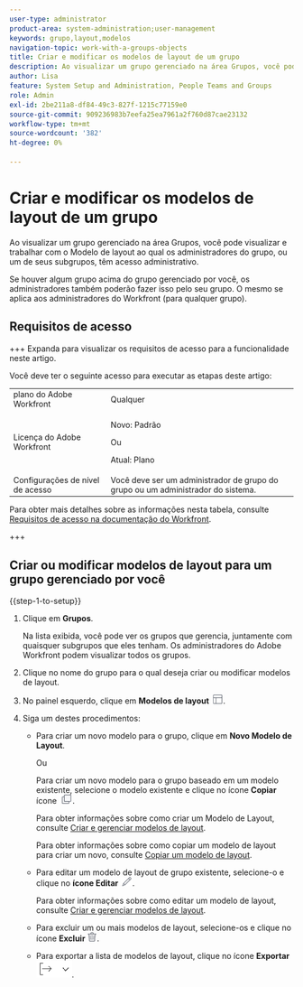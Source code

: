 ```yaml
---
user-type: administrator
product-area: system-administration;user-management
keywords: grupo,layout,modelos
navigation-topic: work-with-a-groups-objects
title: Criar e modificar os modelos de layout de um grupo
description: Ao visualizar um grupo gerenciado na área Grupos, você pode visualizar e trabalhar com o Modelo de layout ao qual os administradores do grupo, ou um de seus subgrupos, têm acesso administrativo.
author: Lisa
feature: System Setup and Administration, People Teams and Groups
role: Admin
exl-id: 2be211a8-df84-49c3-827f-1215c77159e0
source-git-commit: 909236983b7eefa25ea7961a2f760d87cae23132
workflow-type: tm+mt
source-wordcount: '382'
ht-degree: 0%

---
```


# Criar e modificar os modelos de layout de um grupo

Ao visualizar um grupo gerenciado na área Grupos, você pode visualizar e trabalhar com o Modelo de layout ao qual os administradores do grupo, ou um de seus subgrupos, têm acesso administrativo.

Se houver algum grupo acima do grupo gerenciado por você, os administradores também poderão fazer isso pelo seu grupo. O mesmo se aplica aos administradores do Workfront (para qualquer grupo).

## Requisitos de acesso

+++ Expanda para visualizar os requisitos de acesso para a funcionalidade neste artigo.

Você deve ter o seguinte acesso para executar as etapas deste artigo:

<table style="table-layout:auto"> 
 <col> 
 <col> 
 <tbody> 
  <tr> 
   <td role="rowheader">plano do Adobe Workfront</td> 
   <td>Qualquer</td> 
  </tr> 
  <tr> 
   <td role="rowheader">Licença do Adobe Workfront</td>
   <td><p>Novo: Padrão</p>
       <p>Ou</p>
       <p>Atual: Plano</p></td>
  <tr> 
   <td role="rowheader">Configurações de nível de acesso</td> 
   <td>Você deve ser um administrador de grupo do grupo ou um administrador do sistema.</td>
  </tr>
  </tr> 
 </tbody> 
</table>

Para obter mais detalhes sobre as informações nesta tabela, consulte [Requisitos de acesso na documentação do Workfront](/help/quicksilver/administration-and-setup/add-users/access-levels-and-object-permissions/access-level-requirements-in-documentation.md).

+++

## Criar ou modificar modelos de layout para um grupo gerenciado por você

{{step-1-to-setup}}

1. Clique em **Grupos**.

   Na lista exibida, você pode ver os grupos que gerencia, juntamente com quaisquer subgrupos que eles tenham. Os administradores do Adobe Workfront podem visualizar todos os grupos.

1. Clique no nome do grupo para o qual deseja criar ou modificar modelos de layout.
1. No painel esquerdo, clique em **Modelos de layout** ![Ícone de modelos de layout](assets/layout-templates-icon.png).

1. Siga um destes procedimentos:

   * Para criar um novo modelo para o grupo, clique em **Novo Modelo de Layout**.

     Ou

     Para criar um novo modelo para o grupo baseado em um modelo existente, selecione o modelo existente e clique no ícone **Copiar** ícone ![Copiar ícone](assets/copy-icon.png).

     Para obter informações sobre como criar um Modelo de Layout, consulte [Criar e gerenciar modelos de layout](../../../administration-and-setup/customize-workfront/use-layout-templates/create-and-manage-layout-templates.md).

     Para obter informações sobre como copiar um modelo de layout para criar um novo, consulte [Copiar um modelo de layout](../../../administration-and-setup/customize-workfront/use-layout-templates/copy-a-layout-template.md).

   * Para editar um modelo de layout de grupo existente, selecione-o e clique no **ícone Editar** ![ícone Editar](assets/edit-icon.png).

     Para obter informações sobre como editar um modelo de layout, consulte [Criar e gerenciar modelos de layout](../../../administration-and-setup/customize-workfront/use-layout-templates/create-and-manage-layout-templates.md).

   * Para excluir um ou mais modelos de layout, selecione-os e clique no ícone **Excluir** ![Ícone Excluir](assets/delete.png).
   * Para exportar a lista de modelos de layout, clique no ícone **Exportar** ![Ícone Exportar](assets/export-icon.png).
